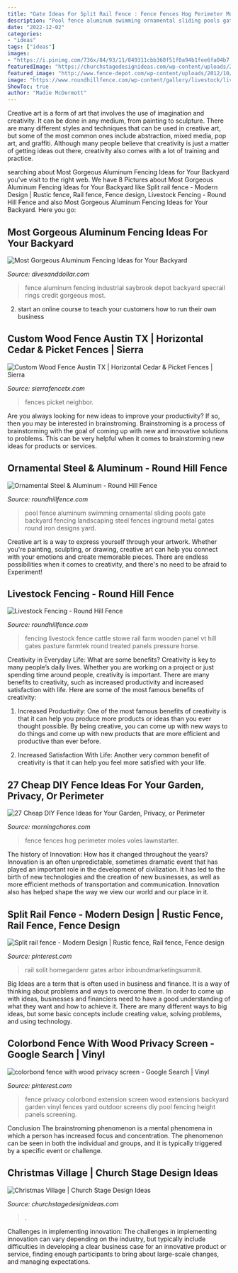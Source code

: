 ```yaml
---
title: "Gate Ideas For Split Rail Fence : Fence Fences Hog Perimeter Moles Voles Lawnstarter"
description: "Pool fence aluminum swimming ornamental sliding pools gate backyard fencing landscaping steel fences inground metal gates round iron designs yard"
date: "2022-12-02"
categories:
- "ideas"
tags: ["ideas"]
images:
- "https://i.pinimg.com/736x/84/93/11/849311cbb368f51f0a94b1fee6fa04b7.jpg"
featuredImage: "https://churchstagedesignideas.com/wp-content/uploads/2013/08/noid-DSC_0049.jpg"
featured_image: "http://www.fence-depot.com/wp-content/uploads/2012/10/Saybrook-Industrial-Aluminum-Fence-with-Rings.jpg"
image: "https://www.roundhillfence.com/wp-content/gallery/livestock/livestock-1_big.jpg"
ShowToc: true
author: "Madie McDermott"
---
```



Creative art is a form of art that involves the use of imagination and creativity. It can be done in any medium, from painting to sculpture. There are many different styles and techniques that can be used in creative art, but some of the most common ones include abstraction, mixed media, pop art, and graffiti. Although many people believe that creativity is just a matter of getting ideas out there, creativity also comes with a lot of training and practice.

	

		
searching about Most Gorgeous Aluminum Fencing Ideas for Your Backyard you've visit to the right web. We have 8 Pictures about Most Gorgeous Aluminum Fencing Ideas for Your Backyard like Split rail fence - Modern Design | Rustic fence, Rail fence, Fence design, Livestock Fencing - Round Hill Fence and also Most Gorgeous Aluminum Fencing Ideas for Your Backyard. Here you go:
		
    
## Most Gorgeous Aluminum Fencing Ideas For Your Backyard

<img loading=lazy src="http://www.fence-depot.com/wp-content/uploads/2012/10/Saybrook-Industrial-Aluminum-Fence-with-Rings.jpg" onerror="this.onerror=null;this.src='https://tse2.mm.bing.net/th?id=OIP.C7sv1Y_KY2QoT5_5a2OBGwHaFS&amp;pid=15.1';" alt="Most Gorgeous Aluminum Fencing Ideas for Your Backyard">

_Source: divesanddollar.com_

>fence aluminum fencing industrial saybrook depot backyard specrail rings credit gorgeous most. 

	

2. start an online course to teach your customers how to run their own business 

    
## Custom Wood Fence Austin TX | Horizontal Cedar &amp; Picket Fences | Sierra

<img loading=lazy src="https://sierrafencetx.com/wp-content/uploads/2018/03/Horizontal-style-with-stain-1.jpg" onerror="this.onerror=null;this.src='https://tse2.mm.bing.net/th?id=OIP.c6oFk4mnR38uVkpMRn12oQHaFj&amp;pid=15.1';" alt="Custom Wood Fence Austin TX | Horizontal Cedar &amp; Picket Fences | Sierra">

_Source: sierrafencetx.com_

>fences picket neighbor. 

	

Are you always looking for new ideas to improve your productivity? If so, then you may be interested in brainstroming. Brainstroming is a process of brainstorming with the goal of coming up with new and innovative solutions to problems. This can be very helpful when it comes to brainstorming new ideas for products or services.

    
## Ornamental Steel &amp; Aluminum - Round Hill Fence

<img loading=lazy src="https://www.roundhillfence.com/wp-content/gallery/ornamental_steel_aluminum/ornamental_steel_aluminum-10_big.jpg" onerror="this.onerror=null;this.src='https://tse2.mm.bing.net/th?id=OIP.1sALIpMK6R85tBxA2MtKVQHaFj&amp;pid=15.1';" alt="Ornamental Steel &amp; Aluminum - Round Hill Fence">

_Source: roundhillfence.com_

>pool fence aluminum swimming ornamental sliding pools gate backyard fencing landscaping steel fences inground metal gates round iron designs yard. 

	

Creative art is a way to express yourself through your artwork. Whether you're painting, sculpting, or drawing, creative art can help you connect with your emotions and create memorable pieces. There are endless possibilities when it comes to creativity, and there's no need to be afraid to Experiment!

    
## Livestock Fencing - Round Hill Fence

<img loading=lazy src="https://www.roundhillfence.com/wp-content/gallery/livestock/livestock-1_big.jpg" onerror="this.onerror=null;this.src='https://tse2.mm.bing.net/th?id=OIP.EwsR2pTaLLzDS0Zck-bnsgHaFj&amp;pid=15.1';" alt="Livestock Fencing - Round Hill Fence">

_Source: roundhillfence.com_

>fencing livestock fence cattle stowe rail farm wooden panel vt hill gates pasture farmtek round treated panels pressure horse. 

	

Creativity in Everyday Life: What are some benefits?
Creativity is key to many people’s daily lives. Whether you are working on a project or just spending time around people, creativity is important. There are many benefits to creativity, such as increased productivity and increased satisfaction with life. Here are some of the most famous benefits of creativity: 
1) Increased Productivity: One of the most famous benefits of creativity is that it can help you produce more products or ideas than you ever thought possible. By being creative, you can come up with new ways to do things and come up with new products that are more efficient and productive than ever before. 

2) Increased Satisfaction With Life: Another very common benefit of creativity is that it can help you feel more satisfied with your life.

    
## 27 Cheap DIY Fence Ideas For Your Garden, Privacy, Or Perimeter

<img loading=lazy src="https://i1.wp.com/morningchores.com/wp-content/uploads/2016/12/SuburbanUS_splitrail_2006.jpg?resize=800%2C429&amp;ssl=1" onerror="this.onerror=null;this.src='https://tse2.mm.bing.net/th?id=OIP.SjcA5Bdw_HeeAnNuT0Xw9gHaD-&amp;pid=15.1';" alt="27 Cheap DIY Fence Ideas for Your Garden, Privacy, or Perimeter">

_Source: morningchores.com_

>fence fences hog perimeter moles voles lawnstarter. 

	

The history of Innovation: How has it changed throughout the years?
Innovation is an often unpredictable, sometimes dramatic event that has played an important role in the development of civilization. It has led to the birth of new technologies and the creation of new businesses, as well as more efficient methods of transportation and communication. Innovation also has helped shape the way we view our world and our place in it.

    
## Split Rail Fence - Modern Design | Rustic Fence, Rail Fence, Fence Design

<img loading=lazy src="https://i.pinimg.com/736x/84/93/11/849311cbb368f51f0a94b1fee6fa04b7.jpg" onerror="this.onerror=null;this.src='https://tse4.mm.bing.net/th?id=OIP.coJ6pCOWbQv7OFaTke2yFQHaJ3&amp;pid=15.1';" alt="Split rail fence - Modern Design | Rustic fence, Rail fence, Fence design">

_Source: pinterest.com_

>rail solit homegardenr gates arbor inboundmarketingsummit. 

	

Big Ideas are a term that is often used in business and finance. It is a way of thinking about problems and ways to overcome them. In order to come up with ideas, businesses and financiers need to have a good understanding of what they want and how to achieve it. There are many different ways to big ideas, but some basic concepts include creating value, solving problems, and using technology.

    
## Colorbond Fence With Wood Privacy Screen - Google Search | Vinyl

<img loading=lazy src="https://i.pinimg.com/736x/c5/2d/dc/c52ddc245d560cc13d065667dbf96678--garden-privacy-backyard-privacy.jpg" onerror="this.onerror=null;this.src='https://tse3.mm.bing.net/th?id=OIP.Z7fyPntHG4xGT8-bwdnWxwHaFh&amp;pid=15.1';" alt="colorbond fence with wood privacy screen - Google Search | Vinyl">

_Source: pinterest.com_

>fence privacy colorbond extension screen wood extensions backyard garden vinyl fences yard outdoor screens diy pool fencing height panels screening. 

	

Conclusion
The brainstroming phenomenon is a mental phenomena in which a person has increased focus and concentration. The phenomenon can be seen in both the individual and groups, and it is typically triggered by a specific event or challenge.

    
## Christmas Village | Church Stage Design Ideas

<img loading=lazy src="https://churchstagedesignideas.com/wp-content/uploads/2013/08/noid-DSC_0049.jpg" onerror="this.onerror=null;this.src='https://tse4.mm.bing.net/th?id=OIP.2TLlctv-9cFfVNsP-mlC_gHaE8&amp;pid=15.1';" alt="Christmas Village | Church Stage Design Ideas">

_Source: churchstagedesignideas.com_

>. 

	

Challenges in implementing innovation:
The challenges in implementing innovation can vary depending on the industry, but typically include difficulties in developing a clear business case for an innovative product or service, finding enough participants to bring about large-scale changes, and managing expectations.


